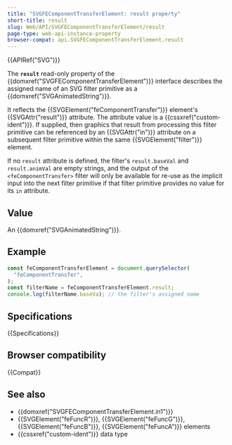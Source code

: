 ```yaml
---
title: "SVGFEComponentTransferElement: result property"
short-title: result
slug: Web/API/SVGFEComponentTransferElement/result
page-type: web-api-instance-property
browser-compat: api.SVGFEComponentTransferElement.result
---
```


{{APIRef("SVG")}}

The **`result`** read-only property of the {{domxref("SVGFEComponentTransferElement")}} interface describes the assigned name of an SVG filter primitive as a {{domxref("SVGAnimatedString")}}.

It reflects the {{SVGElement("feComponentTransfer")}} element's {{SVGAttr("result")}} attribute. The attribute value is a {{cssxref("custom-ident")}}. If supplied, then graphics that result from processing this filter primitive can be referenced by an {{SVGAttr("in")}} attribute on a subsequent filter primitive within the same {{SVGElement("filter")}} element.

If no `result` attribute is defined, the filter's `result.baseVal` and `result.animVal` are empty strings, and the output of the `<feComponentTransfer>` filter will only be available for re-use as the implicit input into the next filter primitive if that filter primitive provides no value for its `in` attribute.

## Value

An {{domxref("SVGAnimatedString")}}.

## Example

```js
const feComponentTransferElement = document.querySelector(
  "feComponentTransfer",
);
const filterName = feComponentTransferElement.result;
console.log(filterName.baseVa); // the filter's assigned name
```

## Specifications

{{Specifications}}

## Browser compatibility

{{Compat}}

## See also

- {{domxref("SVGFEComponentTransferElement.in1")}}
- {{SVGElement("feFuncR")}}, {{SVGElement("feFuncG")}}, {{SVGElement("feFuncB")}}, {{SVGElement("feFuncA")}} elements
- {{cssxref("custom-ident")}} data type
